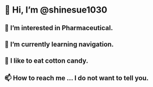 # 👋 Hi, I’m @shinesue1030
## 👀 I’m interested in Pharmaceutical.
## 🌱 I’m currently learning navigation.
## 💞️ I like to eat cotton candy.
## 📫 How to reach me ... I do not want to tell you.

<!---
shinesue1030/shinesue1030 is a ✨ special ✨ repository because its `README.md` (this file) appears on your GitHub profile.
You can click the Preview link to take a look at your changes.
--->
